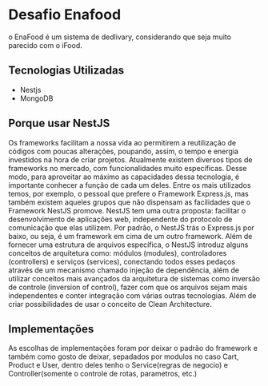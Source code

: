
# Desafio Enafood
o  EnaFood é um sistema de dedlivary, considerando que seja muito parecido com o iFood.

## Tecnologias Utilizadas
* Nestjs
* MongoDB

## Porque usar NestJS
Os frameworks facilitam a nossa vida ao permitirem a reutilização de códigos com poucas alterações, poupando, assim, o tempo e energia investidos na hora de criar projetos. Atualmente existem diversos tipos de frameworks no mercado, com funcionalidades muito específicas. Desse modo, para aproveitar ao máximo as capacidades dessa tecnologia, é importante conhecer a função de cada um deles. Entre os mais utilizados temos, por exemplo, o pessoal que prefere o Framework Express.js, mas também existem aqueles grupos que não dispensam as facilidades que o Framework NestJS promove. NestJS tem uma outra proposta: facilitar o desenvolvimento de aplicações web, independente do protocolo de comunicação que elas utilizem. Por padrão, o NestJS trás o Express.js por baixo, ou seja, é um framework em cima de um outro framework. Além de fornecer uma estrutura de arquivos específica, o NestJS introduz alguns conceitos de arquitetura como: módulos (modules), controladores (controllers) e serviços (services), conectando todos esses pedaços através de um mecanismo chamado injeção de dependência, além de utilizar conceitos mais avançados da arquitetura de sistemas como inversão de controle (inversion of control), fazer com que os arquivos sejam mais independentes e conter integração com várias outras tecnologias. Além de criar possibilidades de usar o conceito de Clean Architecture.

## Implementações
As escolhas de implementações foram por deixar o padrão do framework e também como gosto de deixar, sepadados por modulos no caso Cart, Product e User, dentro deles tenho o Service(regras de negocio) e Controller(somente o controle de rotas, parametros, etc.)